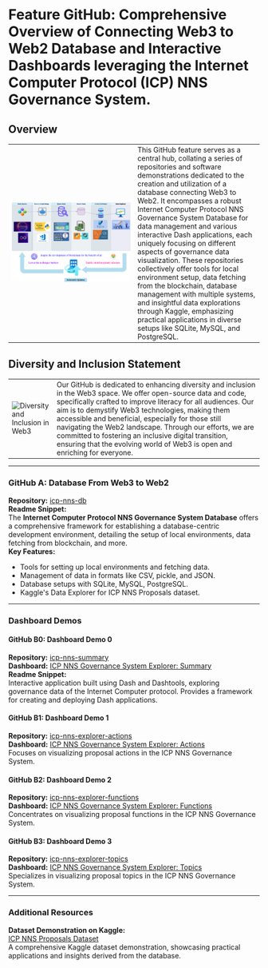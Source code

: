 # Feature GitHub: Comprehensive Overview of Connecting Web3 to Web2 Database and Interactive Dashboards leveraging the Internet Computer Protocol (ICP) NNS Governance System. 

## Overview
<table>
  <tr>
    <td width="50%">
      <img src="/figures/icp-nns-db.drawio.png" alt="ICP NNS Database Workflow" width="100%" />
    </td>
    <td width="50%">
      This GitHub feature serves as a central hub, collating a series of repositories and software demonstrations dedicated to the creation and utilization of a database connecting Web3 to Web2. It encompasses a robust Internet Computer Protocol NNS Governance System Database for data management and various interactive Dash applications, each uniquely focusing on different aspects of governance data visualization. These repositories collectively offer tools for local environment setup, data fetching from the blockchain, database management with multiple systems, and insightful data explorations through Kaggle, emphasizing practical applications in diverse setups like SQLite, MySQL, and PostgreSQL.
    </td>
  </tr>
</table>



## Diversity and Inclusion Statement

<table>
  <tr>
    <td>
      <img src="https://github.com/sunshineluyao/icp-nns/blob/main/figures/Web3All.png" alt="Diversity and Inclusion in Web3" width="100%" />
    </td>
    <td>
      Our GitHub is dedicated to enhancing diversity and inclusion in the Web3 space. We offer open-source data and code, specifically crafted to improve literacy for all audiences. Our aim is to demystify Web3 technologies, making them accessible and beneficial, especially for those still navigating the Web2 landscape. Through our efforts, we are committed to fostering an inclusive digital transition, ensuring that the evolving world of Web3 is open and enriching for everyone.
    </td>
  </tr>
</table>



---

### GitHub A: Database From Web3 to Web2
**Repository:** [icp-nns-db](https://github.com/sunshineluyao/icp-nns-db)  
**Readme Snippet:**  
The **Internet Computer Protocol NNS Governance System Database** offers a comprehensive framework for establishing a database-centric development environment, detailing the setup of local environments, data fetching from blockchain, and more.  
**Key Features:**
- Tools for setting up local environments and fetching data.
- Management of data in formats like CSV, pickle, and JSON.
- Database setups with SQLite, MySQL, PostgreSQL.
- Kaggle's Data Explorer for ICP NNS Proposals dataset.

---

### Dashboard Demos
#### GitHub B0: Dashboard Demo 0
**Repository:** [icp-nns-summary](https://github.com/sunshineluyao/icp-nns-summary)  
**Dashboard:** [ICP NNS Governance System Explorer: Summary](https://icp-nns-summary.onrender.com/)  
**Readme Snippet:**  
Interactive application built using Dash and Dashtools, exploring governance data of the Internet Computer protocol. Provides a framework for creating and deploying Dash applications.

#### GitHub B1: Dashboard Demo 1
**Repository:** [icp-nns-explorer-actions](https://github.com/sunshineluyao/icp-nns-explorer-actions)  
**Dashboard:** [ICP NNS Governance System Explorer: Actions](https://icp-nns-actions.onrender.com)  
Focuses on visualizing proposal actions in the ICP NNS Governance System.

#### GitHub B2: Dashboard Demo 2
**Repository:** [icp-nns-explorer-functions](https://github.com/sunshineluyao/icp-nns-explorer-functions)  
**Dashboard:** [ICP NNS Governance System Explorer: Functions](https://icp-nns-function.onrender.com)  
Concentrates on visualizing proposal functions in the ICP NNS Governance System.

#### GitHub B3: Dashboard Demo 3
**Repository:** [icp-nns-explorer-topics](https://github.com/sunshineluyao/icp-nns-explorer-topics)  
**Dashboard:** [ICP NNS Governance System Explorer: Topics](https://icp-nns-topics.onrender.com/)  
Specializes in visualizing proposal topics in the ICP NNS Governance System.

---

### Additional Resources
**Dataset Demonstration on Kaggle:**  
[ICP NNS Proposals Dataset](https://www.kaggle.com/datasets/sunshineluyaozhang/icp-nns-proposals)  
A comprehensive Kaggle dataset demonstration, showcasing practical applications and insights derived from the database.
